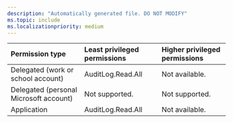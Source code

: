 ```yaml
---
description: "Automatically generated file. DO NOT MODIFY"
ms.topic: include
ms.localizationpriority: medium
---
```


|Permission type|Least privileged permissions|Higher privileged permissions|
|:---|:---|:---|
|Delegated (work or school account)|AuditLog.Read.All|Not available.|
|Delegated (personal Microsoft account)|Not supported.|Not supported.|
|Application|AuditLog.Read.All|Not available.|

